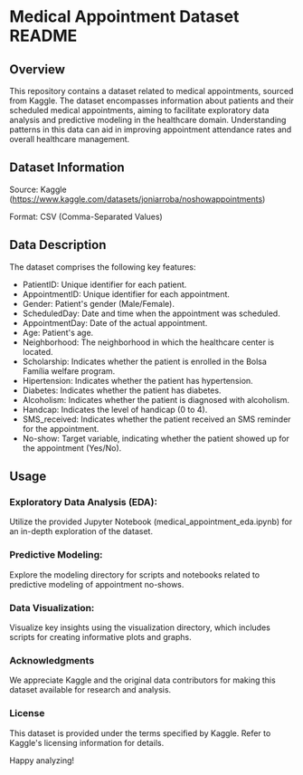 # Medical Appointment Dataset README
## Overview
This repository contains a dataset related to medical appointments, sourced from Kaggle. The dataset encompasses information about patients and their scheduled medical appointments, aiming to facilitate exploratory data analysis and predictive modeling in the healthcare domain. Understanding patterns in this data can aid in improving appointment attendance rates and overall healthcare management.

## Dataset Information
Source: Kaggle (https://www.kaggle.com/datasets/joniarroba/noshowappointments)

Format: CSV (Comma-Separated Values)

## Data Description
The dataset comprises the following key features:

* PatientID: Unique identifier for each patient.
* AppointmentID: Unique identifier for each appointment.
* Gender: Patient's gender (Male/Female).
* ScheduledDay: Date and time when the appointment was scheduled.
* AppointmentDay: Date of the actual appointment.
* Age: Patient's age.
* Neighborhood: The neighborhood in which the healthcare center is located.
* Scholarship: Indicates whether the patient is enrolled in the Bolsa Família welfare program.
* Hipertension: Indicates whether the patient has hypertension.
* Diabetes: Indicates whether the patient has diabetes.
* Alcoholism: Indicates whether the patient is diagnosed with alcoholism.
* Handcap: Indicates the level of handicap (0 to 4).
* SMS_received: Indicates whether the patient received an SMS reminder for the appointment.
* No-show: Target variable, indicating whether the patient showed up for the appointment (Yes/No).


## Usage

### Exploratory Data Analysis (EDA):
Utilize the provided Jupyter Notebook (medical_appointment_eda.ipynb) for an in-depth exploration of the dataset.
### Predictive Modeling:
Explore the modeling directory for scripts and notebooks related to predictive modeling of appointment no-shows.
### Data Visualization:
Visualize key insights using the visualization directory, which includes scripts for creating informative plots and graphs.

### Acknowledgments
We appreciate Kaggle and the original data contributors for making this dataset available for research and analysis.

### License
This dataset is provided under the terms specified by Kaggle. Refer to Kaggle's licensing information for details.

Happy analyzing!
